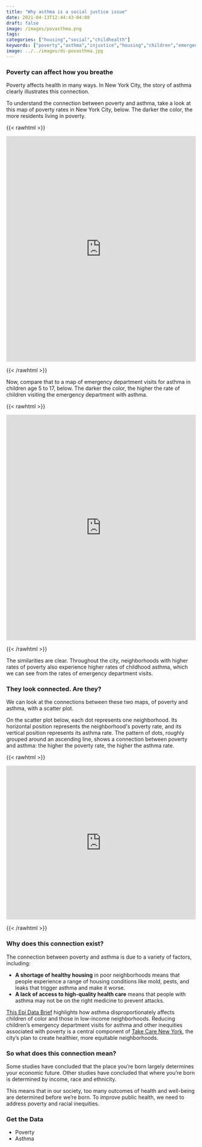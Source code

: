 ```yaml
---
title: "Why asthma is a social justice issue"
date: 2021-04-13T12:44:43-04:00
draft: false
image: /images/povasthma.png
tags:
categories: ["housing","social","childhealth"]
keywords: ["poverty","asthma","injustice","housing","children","emergency department visits","ed visits","emergency room","social determinants"]
image: ../../images/ds-povasthma.jpg
---
```


### Poverty can affect how you breathe
Poverty affects health in many ways. In New York City, the story of asthma clearly illustrates this connection.

To understand the connection between poverty and asthma, take a look at this map of poverty rates in New York City, below. The darker the color, the more residents living in poverty.



{{< rawhtml >}}
<iframe title="Poverty in New York City" aria-label="USA new york city neighborhoods (ntas) choropleth map" id="datawrapper-chart-s32oq" src="https://datawrapper.dwcdn.net/s32oq/3/" scrolling="no" frameborder="0" style="width: 0; min-width: 100% !important;" height="600"></iframe><script type="text/javascript">!function(){"use strict";window.addEventListener("message",function(a){if(void 0!==a.data["datawrapper-height"])for(var t in a.data["datawrapper-height"]){var e=document.getElementById("datawrapper-chart-"+t);e&&(e.style.height=a.data["datawrapper-height"][t]+"px")}})}();</script>

{{< /rawhtml >}}

Now, compare that to a map of emergency department visits for asthma in children age 5 to 17, below. The darker the color, the higher the rate of children visiting the emergency department with asthma.

{{< rawhtml >}}
<iframe id="datawrapper-chart-5S8mf" src="https://datawrapper.dwcdn.net/5S8mf/4/" scrolling="no" frameborder="0" style="width: 0; min-width: 100% !important;" height="600"></iframe><script type="text/javascript">if("undefined"==typeof window.datawrapper)window.datawrapper={};window.datawrapper["5S8mf"]={},window.datawrapper["5S8mf"].iframe=document.getElementById("datawrapper-chart-5S8mf"),window.addEventListener("message",function(a){if("undefined"!=typeof a.data["datawrapper-height"])for(var b in a.data["datawrapper-height"])if("5S8mf"==b)window.datawrapper["5S8mf"].iframe.style.height=a.data["datawrapper-height"][b]+"px"});</script>

{{< /rawhtml >}}

The similarities are clear. Throughout the city, neighborhoods with higher rates of poverty also experience higher rates of childhood asthma, which we can see from the rates of emergency department visits.

### They look connected. Are they?
We can look at the connections between these two maps, of poverty and asthma, with a scatter plot.

On the scatter plot below, each dot represents one neighborhood. Its horizontal position represents the neighborhood's poverty rate, and its vertical position represents its asthma rate. The pattern of dots, roughly grouped around an ascending line, shows a connection between poverty and asthma: the higher the poverty rate, the higher the asthma rate.

{{< rawhtml >}}
<iframe id="datawrapper-chart-YiBqa" src="https://datawrapper.dwcdn.net/YiBqa/2/" scrolling="no" frameborder="0" style="width: 0; min-width: 100% !important;" height="409"></iframe><script type="text/javascript">if("undefined"==typeof window.datawrapper)window.datawrapper={};window.datawrapper["YiBqa"]={},window.datawrapper["YiBqa"].iframe=document.getElementById("datawrapper-chart-YiBqa"),window.addEventListener("message",function(a){if("undefined"!=typeof a.data["datawrapper-height"])for(var b in a.data["datawrapper-height"])if("YiBqa"==b)window.datawrapper["YiBqa"].iframe.style.height=a.data["datawrapper-height"][b]+"px"});</script>

{{< /rawhtml >}}

### Why does this connection exist?
The connection between poverty and asthma is due to a variety of factors, including:
- **A shortage of healthy housing** in poor neighborhoods means that people experience a range of housing conditions like mold, pests, and leaks that trigger asthma and make it worse.
- **A lack of access to high-quality health care** means that people with asthma may not be on the right medicine to prevent attacks.

[This Epi Data Brief](https://www1.nyc.gov/assets/doh/downloads/pdf/epi/databrief90.pdf) highlights how asthma disproportionately affects children of color and those in low-income neighborhoods. Reducing children’s emergency department visits for asthma and other inequities associated with poverty is a central component of [Take Care New York](https://www1.nyc.gov/assets/doh/downloads/pdf/tcny/tcny-2020.pdf), the city’s plan to create healthier, more equitable neighborhoods.

### So what does this connection mean?
Some studies have concluded that the place you’re born largely determines your economic future. Other studies have concluded that where you’re born is determined by income, race and ethnicity.

This means that in our society, too many outcomes of health and well-being are determined before we’re born. To improve public health, we need to address poverty and racial inequities.

### Get the Data
- Poverty
- Asthma



